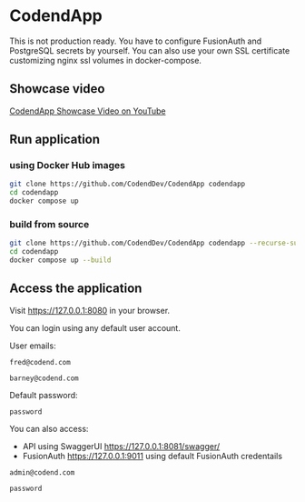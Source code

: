 # CodendApp

This is not production ready. You have to configure FusionAuth and PostgreSQL
secrets by yourself. You can also use your own SSL certificate customizing nginx
ssl volumes in docker-compose.

## Showcase video

[CodendApp Showcase Video on YouTube](https://www.youtube.com/watch?v=7UjuAdRjDh0)

## Run application

### using Docker Hub images

```bash
git clone https://github.com/CodendDev/CodendApp codendapp
cd codendapp
docker compose up
```

### build from source

```bash
git clone https://github.com/CodendDev/CodendApp codendapp --recurse-submodules
cd codendapp
docker compose up --build
```

## Access the application

Visit https://127.0.0.1:8080 in your browser.

You can login using any default user account.

User emails:

```
fred@codend.com
```

```
barney@codend.com
```

Default password:

```
password
```

You can also access:

- API using SwaggerUI https://127.0.0.1:8081/swagger/
- FusionAuth https://127.0.0.1:9011 using default FusionAuth credentails
```
admin@codend.com
```
```
password
```
